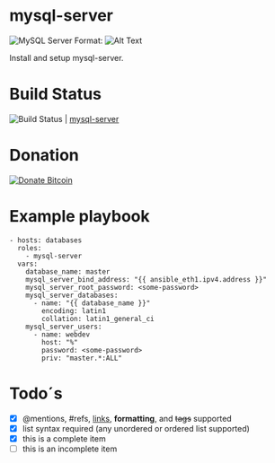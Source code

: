 mysql-server
=========
![MySQL Server](https://sqlbackupandftp.com/blog/wp-content/uploads/2018/11/logo-mysql-170x170.png)
Format: ![Alt Text](url)

Install and setup mysql-server.

# Build Status
![Build Status](https://travis-ci.org/iDustbin/mysql-server.svg?branch=master "https://travis-ci.org/iDustbin/mysql-server/") | [mysql-server](https://travis-ci.org/iDustbin/mysql-server/)

# Donation
[![Donate Bitcoin](https://img.shields.io/badge/donate-€10-orange.svg)](http://example.com/donate-bitcoin/?amount=10&currency=EUR)

# Example playbook
    - hosts: databases
      roles:
        - mysql-server
      vars:
        database_name: master
        mysql_server_bind_address: "{{ ansible_eth1.ipv4.address }}"
        mysql_server_root_password: <some-password>
        mysql_server_databases:
          - name: "{{ database_name }}"
            encoding: latin1
            collation: latin1_general_ci
        mysql_server_users:
          - name: webdev
            host: "%"
            password: <some-password>
            priv: "master.*:ALL"

# Todo´s
- [x] @mentions, #refs, [links](), **formatting**, and <del>tags</del> supported
- [x] list syntax required (any unordered or ordered list supported)
- [x] this is a complete item
- [ ] this is an incomplete item